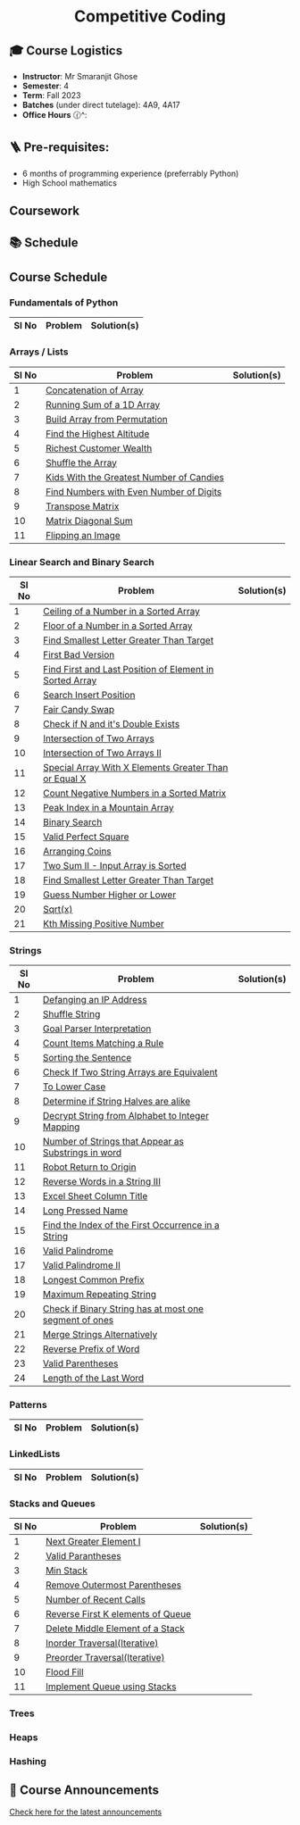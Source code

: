 <h1 align="center"> Competitive Coding </h1>


## 🎓 Course Logistics

- **Instructor**: Mr Smaranjit Ghose
- **Semester**: 4
- **Term**: Fall 2023
- **Batches** (under direct tutelage): 4A9, 4A17
- **Office Hours** 🕜^:


## 🪜 Pre-requisites:

- 6 months of programming experience (preferrably Python)
- High School mathematics

## Coursework



## 📚 Schedule

<!--
| Week | Topic | Practice Problems |Quiz / Assignment(s) |
|------| ------|-------------------|---------------------|
|Week 1| Foundations of Python | [Palindrome Number](https://leetcode.com/problems/palindrome-number/), [Defanging an IP Address](https://leetcode.com/problems/defanging-an-ip-address/), [Convert the Temperature](https://leetcode.com/problems/convert-the-temperature/), [Jewels and Stones](https://leetcode.com/problems/jewels-and-stones), [Richest Customer Wealth](https://leetcode.com/problems/richest-customer-wealth), [Smallest Even Multiple](https://leetcode.com/problems/smallest-even-multiple), [Concatenation of Array](https://leetcode.com/problems/concatenation-of-array), [To Lower Case](https://leetcode.com/problems/to-lower-case/submissions/1114953443/),[Find Words Containing Character](https://leetcode.com/problems/find-words-containing-character), [Number of Employees Who Met Target](https://leetcode.com/problems/number-of-employees-who-met-the-target) [First Missing Positive](https://leetcode.com/problems/first-missing-positive) | |

-->

## Course Schedule

### Fundamentals of Python

|Sl No|Problem|Solution(s)|
|-----|-------|-----------|

### Arrays / Lists

|Sl No|Problem|Solution(s)|
|-----|-------|-----------|
|1|[Concatenation of Array](https://leetcode.com/problems/concatenation-of-array/description/) ||
|2| [Running Sum of a 1D Array](https://leetcode.com/problems/running-sum-of-1d-array/description/) ||
|3| [Build Array from Permutation](https://leetcode.com/problems/build-array-from-permutation/description/)||
|4| [Find the Highest Altitude](https://leetcode.com/problems/find-the-highest-altitude/description/) | |
|5| [Richest Customer Wealth](https://leetcode.com/problems/richest-customer-wealth/description/) | |
|6| [Shuffle the Array](https://leetcode.com/problems/shuffle-the-array/description/) ||
|7| [Kids With the Greatest Number of Candies](https://leetcode.com/problems/kids-with-the-greatest-number-of-candies/description/)||
|8| [Find Numbers with Even Number of Digits](https://leetcode.com/problems/find-numbers-with-even-number-of-digits/description/) | |
|9| [Transpose Matrix](https://leetcode.com/problems/transpose-matrix/description/) | |
|10| [Matrix Diagonal Sum](https://leetcode.com/problems/matrix-diagonal-sum/description/) | |
|11| [Flipping an Image](https://leetcode.com/problems/flipping-an-image/description/) | |


### Linear Search and Binary Search

|Sl No|Problem|Solution(s)|
|-----|-------|-----------|
|1| [Ceiling of a Number in a Sorted Array](https://www.geeksforgeeks.org/ceiling-in-a-sorted-array/) | |
|2| [Floor of a Number in a Sorted Array](https://www.geeksforgeeks.org/floor-in-a-sorted-array/) | |
|3| [Find Smallest Letter Greater Than Target](https://leetcode.com/problems/find-smallest-letter-greater-than-target/description/) | |
|4|[First Bad Version](https://leetcode.com/problems/first-bad-version/description/) | |
|5| [Find First and Last Position of Element in Sorted Array](https://leetcode.com/problems/find-first-and-last-position-of-element-in-sorted-array/description/) ||
|6|[Search Insert Position](https://leetcode.com/problems/search-insert-position/description/) ||
|7| [Fair Candy Swap](https://leetcode.com/problems/fair-candy-swap/description/) ||
|8|[Check if N and it's Double Exists](https://leetcode.com/problems/check-if-n-and-its-double-exist/description/)||
|9|[Intersection of Two Arrays](https://leetcode.com/problems/intersection-of-two-arrays/description/) ||
|10|[Intersection of Two Arrays II](https://leetcode.com/problems/intersection-of-two-arrays-ii/description/) ||
|11|[Special Array With X Elements Greater Than or Equal X](https://leetcode.com/problems/special-array-with-x-elements-greater-than-or-equal-x/description/) ||
|12|[Count Negative Numbers in a Sorted Matrix](https://leetcode.com/problems/count-negative-numbers-in-a-sorted-matrix/description/)||
|13| [Peak Index in a Mountain Array](https://leetcode.com/problems/peak-index-in-a-mountain-array/description/)||
|14| [Binary Search](https://leetcode.com/problems/binary-search/) | |
|15|[Valid Perfect Square](https://leetcode.com/problems/valid-perfect-square/description/)||
|16|[Arranging Coins](https://leetcode.com/problems/arranging-coins/description/)||
|17| [Two Sum II - Input Array is Sorted](https://leetcode.com/problems/two-sum-ii-input-array-is-sorted/description/) ||
|18| [Find Smallest Letter Greater Than Target](https://leetcode.com/problems/find-smallest-letter-greater-than-target/description/) ||
|19| [Guess Number Higher or Lower](https://leetcode.com/problems/guess-number-higher-or-lower/description/)
|20| [Sqrt(x)](https://leetcode.com/problems/sqrtx/description/) | |
|21| [Kth Missing Positive Number](https://leetcode.com/problems/kth-missing-positive-number/description/) ||

### Strings

|Sl No|Problem|Solution(s)|
|-----|-------|-----------|
|1| [Defanging an IP Address](https://leetcode.com/problems/defanging-an-ip-address/) | |
|2| [Shuffle String](https://leetcode.com/problems/shuffle-string/) | |
|3| [Goal Parser Interpretation](https://leetcode.com/problems/goal-parser-interpretation/) | |
|4| [Count Items Matching a Rule](https://leetcode.com/problems/count-items-matching-a-rule/) | |
|5| [Sorting the Sentence](https://leetcode.com/problems/sorting-the-sentence/description/) | |
|6| [Check If Two String Arrays are Equivalent](https://leetcode.com/problems/check-if-two-string-arrays-are-equivalent/) ||
|7| [To Lower Case](https://leetcode.com/problems/to-lower-case/) | |
|8| [Determine if String Halves are alike](https://leetcode.com/problems/determine-if-string-halves-are-alike/) | |
|9| [Decrypt String from Alphabet to Integer Mapping](https://leetcode.com/problems/decrypt-string-from-alphabet-to-integer-mapping/) | |
|10| [Number of Strings that Appear as Substrings in word](https://leetcode.com/problems/number-of-strings-that-appear-as-substrings-in-word/) | |
|11| [Robot Return to Origin](https://leetcode.com/problems/robot-return-to-origin/) | |
|12| [Reverse Words in a String III](https://leetcode.com/problems/reverse-words-in-a-string-iii/) | |
|13| [Excel Sheet Column Title](https://leetcode.com/problems/excel-sheet-column-title/) ||
|14| [Long Pressed Name](https://leetcode.com/problems/long-pressed-name/) || 
|15| [Find the Index of the First Occurrence in a String](https://leetcode.com/problems/find-the-index-of-the-first-occurrence-in-a-string/) ||
|16| [Valid Palindrome](https://leetcode.com/problems/valid-palindrome/) | |
|17| [Valid Palindrome II](https://leetcode.com/problems/valid-palindrome-ii/) ||
|18| [Longest Common Prefix](https://leetcode.com/problems/longest-common-prefix/) || 
|19| [Maximum Repeating String](https://leetcode.com/problems/maximum-repeating-substring/) | |
|20| [Check if Binary String has at most one segment of ones](https://leetcode.com/problems/check-if-binary-string-has-at-most-one-segment-of-ones/) | |
|21| [Merge Strings Alternatively](https://leetcode.com/problems/merge-strings-alternately/) ||
|22| [Reverse Prefix of Word](https://leetcode.com/problems/reverse-prefix-of-word/) ||
|23| [Valid Parentheses](https://leetcode.com/problems/valid-parentheses/) ||
|24| [Length of the Last Word](https://leetcode.com/problems/length-of-last-word/)




### Patterns

|Sl No|Problem|Solution(s)|
|-----|-------|-----------|

### LinkedLists

|Sl No|Problem|Solution(s)|
|-----|-------|-----------|

### Stacks and Queues

|Sl No|Problem|Solution(s)|
|-----|-------|-----------|
|1|[Next Greater Element I](https://leetcode.com/problems/next-greater-element-i/description/) | |
|2|[Valid Parantheses](https://leetcode.com/problems/valid-parentheses/description/) | |
|3|[Min Stack](https://leetcode.com/problems/min-stack/description/) | |
|4|[Remove Outermost Parentheses](https://leetcode.com/problems/remove-outermost-parentheses/description/) | |
|5| [Number of Recent Calls](https://leetcode.com/problems/number-of-recent-calls/description/) | |
|6| [Reverse First K elements of Queue](https://practice.geeksforgeeks.org/problems/reverse-first-k-elements-of-queue/1) | |
|7| [Delete Middle Element of a Stack](https://practice.geeksforgeeks.org/problems/delete-middle-element-of-a-stack/1) | |
|8| [Inorder Traversal(Iterative)](https://practice.geeksforgeeks.org/problems/inorder-traversal-iterative/1) | |
|9| [Preorder Traversal(Iterative)](https://practice.geeksforgeeks.org/problems/preorder-traversal-iterative/1) | |
|10| [Flood Fill](https://leetcode.com/problems/flood-fill/description/) | | 
|11 | [Implement Queue using Stacks](https://leetcode.com/problems/implement-queue-using-stacks/description/) | |




### Trees

### Heaps

### Hashing



           

## 📢 Course Announcements 

[Check here for the latest announcements](./Announcements.MD)





